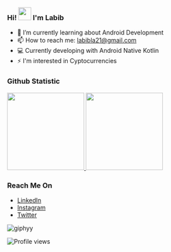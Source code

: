 ### Hi! <img src="https://raw.githubusercontent.com/iampavangandhi/iampavangandhi/master/gifs/Hi.gif" width="30px"> I'm Labib

- 🌱 I’m currently learning about Android Development
- 📫 How to reach me: labibla21@gmail.com 
- 💻 Currently developing with Android Native Kotlin
- ⚡ I'm interested in Cyptocurrencies 

 ### Github Statistic
<p align="left">
<a href="https://github.com/lalabib">
  <img height="180em" src="https://github-readme-stats-eight-theta.vercel.app/api?username=lalabib&show_icons=true&theme=algolia&include_all_commits=true&count_private=true"/>
  <img height="180em" src="https://github-readme-stats-eight-theta.vercel.app/api/top-langs/?username=lalabib&layout=compact&langs_count=49&theme=algolia"/>
</a>
</p>

### Reach Me On
- <a href="https://linkedin.com/in/labibhiba/">LinkedIn</a>
- <a href="https://instagram.com/labibbh">Instagram</a>
- <a href="https://twitter.com/labibhiba">Twitter</a>

![giphyy](https://user-images.githubusercontent.com/57593172/133808392-de59f0d2-7487-4a3c-aa70-51d03b5de7ee.gif)

![Profile views](https://gpvc.arturio.dev/lalabib)

